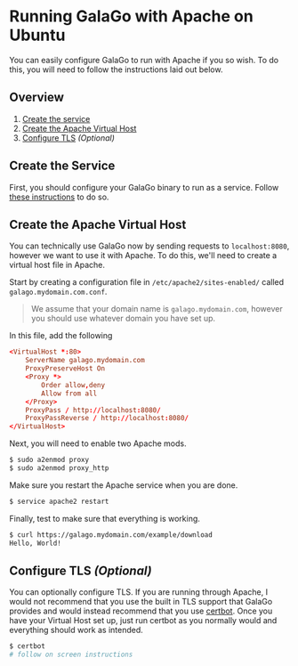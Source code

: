 # Running GalaGo with Apache on Ubuntu

You can easily configure GalaGo to run with Apache if you so wish. To do this, you will need to follow the instructions laid out below. 

## Overview

1. [Create the service](#create-the-service)
3. [Create the Apache Virtual Host](#create-the-apache-virtual-host)
4. [Configure TLS](#configure-tls-optional) _(Optional)_

## Create the Service

First, you should configure your GalaGo binary to run as a service. Follow [these instructions](./service.md) to do so.

## Create the Apache Virtual Host

You can technically use GalaGo now by sending requests to `localhost:8080`, however we want to use it with Apache. To do this, we'll need to create a virtual host file in Apache.

Start by creating a configuration file in `/etc/apache2/sites-enabled/` called `galago.mydomain.com.conf`.

> We assume that your domain name is `galago.mydomain.com`, however you should use whatever domain you have set up.

In this file, add the following

```conf
<VirtualHost *:80>
    ServerName galago.mydomain.com
    ProxyPreserveHost On
    <Proxy *>
        Order allow,deny
        Allow from all
    </Proxy>
    ProxyPass / http://localhost:8080/
    ProxyPassReverse / http://localhost:8080/
</VirtualHost>
```

Next, you will need to enable two Apache mods.

```bash
$ sudo a2enmod proxy
$ sudo a2enmod proxy_http
```

Make sure you restart the Apache service when you are done.

```bash
$ service apache2 restart
```

Finally, test to make sure that everything is working.

```sh
$ curl https://galago.mydomain.com/example/download
Hello, World!
```

## Configure TLS _(Optional)_

You can optionally configure TLS. If you are running through Apache, I would not recommend that you use the built in TLS support that GalaGo provides and would instead recommend that you use [certbot](https://certbot.eff.org/). Once you have your Virtual Host set up, just run certbot as you normally would and everything should work as intended.

```sh
$ certbot
# follow on screen instructions
```